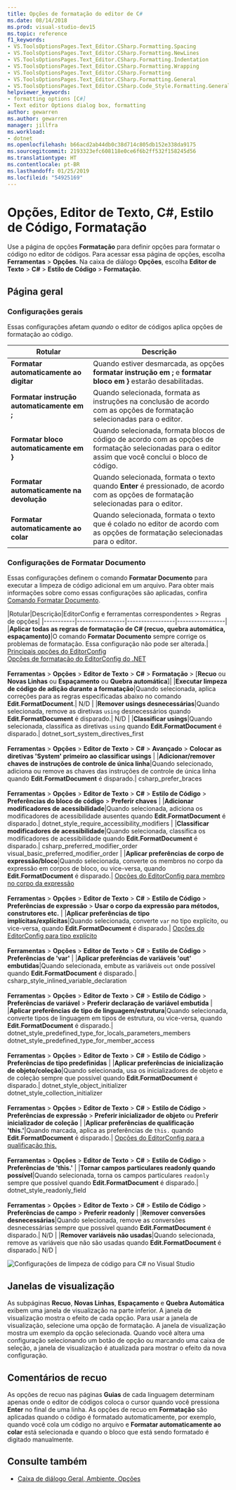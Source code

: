 ```yaml
---
title: Opções de formatação do editor de C#
ms.date: 08/14/2018
ms.prod: visual-studio-dev15
ms.topic: reference
f1_keywords:
- VS.ToolsOptionsPages.Text_Editor.CSharp.Formatting.Spacing
- VS.ToolsOptionsPages.Text_Editor.CSharp.Formatting.NewLines
- VS.ToolsOptionsPages.Text_Editor.CSharp.Formatting.Indentation
- VS.ToolsOptionsPages.Text_Editor.CSharp.Formatting.Wrapping
- VS.ToolsOptionsPages.Text_Editor.CSharp.Formatting
- VS.ToolsOptionsPages.Text_Editor.CSharp.Formatting.General
- VS.ToolsOptionsPages.Text_Editor.CSharp.Code_Style.Formatting.General
helpviewer_keywords:
- formatting options [C#]
- Text editor Options dialog box, formatting
author: gewarren
ms.author: gewarren
manager: jillfra
ms.workload:
- dotnet
ms.openlocfilehash: b66acd2ab44db0c38d714c805db152e338da9175
ms.sourcegitcommit: 2193323efc608118e0ce6f6b2ff532f158245d56
ms.translationtype: HT
ms.contentlocale: pt-BR
ms.lasthandoff: 01/25/2019
ms.locfileid: "54925169"
---
```

# <a name="options-text-editor-c-code-style-formatting"></a>Opções, Editor de Texto, C#, Estilo de Código, Formatação

Use a página de opções **Formatação** para definir opções para formatar o código no editor de códigos. Para acessar essa página de opções, escolha **Ferramentas** > **Opções**. Na caixa de diálogo **Opções**, escolha **Editor de Texto** > **C#** > **Estilo de Código** > **Formatação**.

## <a name="general-page"></a>Página geral

### <a name="general-settings"></a>Configurações gerais

Essas configurações afetam *quando* o editor de códigos aplica opções de formatação ao código.

|Rotular|Descrição|
|-----------|-----------------|
|**Formatar automaticamente ao digitar**|Quando estiver desmarcada, as opções **formatar instrução em ;** e **formatar bloco em }** estarão desabilitadas.|
|**Formatar instrução automaticamente em ;**|Quando selecionada, formata as instruções na conclusão de acordo com as opções de formatação selecionadas para o editor.|
|**Formatar bloco automaticamente em }**|Quando selecionada, formata blocos de código de acordo com as opções de formatação selecionadas para o editor assim que você conclui o bloco de código.|
|**Formatar automaticamente na devolução**|Quando selecionada, formata o texto quando **Enter** é pressionado, de acordo com as opções de formatação selecionadas para o editor.|
|**Formatar automaticamente ao colar**|Quando selecionada, formata o texto que é colado no editor de acordo com as opções de formatação selecionadas para o editor.|

### <a name="format-document-settings"></a>Configurações de Formatar Documento

Essas configurações definem o comando **Formatar Documento** para executar a limpeza de código adicional em um arquivo. Para obter mais informações sobre como essas configurações são aplicadas, confira [Comando Formatar Documento](../code-styles-and-quick-actions.md#format-document-command).

|Rotular|Descrição|EditorConfig e ferramentas correspondentes > Regras de opções|
|-----------|-----------------|-----------------|-----------------|
|**Aplicar todas as regras de formatação de C# (recuo, quebra automática, espaçamento)**|O comando **Formatar Documento** sempre corrige os problemas de formatação. Essa configuração não pode ser alterada.| [Principais opções do EditorConfig](../../ide/create-portable-custom-editor-options.md)<br/>[Opções de formatação do EditorConfig do .NET](../../ide/editorconfig-code-style-settings-reference.md#formatting-conventions)<br/><br/>**Ferramentas** > **Opções** > **Editor de Texto** > **C#** > **Formatação** > [**Recuo** ou **Novas Linhas** ou **Espaçamento** ou **Quebra automática**]|
|**Executar limpeza de código de adição durante a formatação**|Quando selecionada, aplica correções para as regras especificadas abaixo no comando **Edit.FormatDocument**.| N/D |
|**Remover usings desnecessárias**|Quando selecionada, remove as diretivas `using` desnecessários quando **Edit.FormatDocument** é disparado.| N/D |
|**Classificar usings**|Quando selecionada, classifica as diretivas `using` quando **Edit.FormatDocument** é disparado.| dotnet_sort_system_directives_first<br/><br/>**Ferramentas** > **Opções** > **Editor de Texto** > **C#** > **Avançado** > **Colocar as diretivas 'System' primeiro ao classificar usings** |
|**Adicionar/remover chaves de instruções de controle de única linha**|Quando selecionado, adiciona ou remove as chaves das instruções de controle de única linha quando **Edit.FormatDocument** é disparado.| csharp_prefer_braces<br/><br/>**Ferramentas** > **Opções** > **Editor de Texto** > **C#** > **Estilo de Código** > **Preferências do bloco de código** > **Preferir chaves** |
|**Adicionar modificadores de acessibilidade**|Quando selecionada, adiciona os modificadores de acessibilidade ausentes quando **Edit.FormatDocument** é disparado.| dotnet_style_require_accessibility_modifiers |
|**Classificar modificadores de acessibilidade**|Quando selecionada, classifica os modificadores de acessibilidade quando **Edit.FormatDocument** é disparado.| csharp_preferred_modifier_order<br/>visual_basic_preferred_modifier_order |
|**Aplicar preferências de corpo de expressão/bloco**|Quando selecionada, converte os membros no corpo da expressão em corpos de bloco, ou vice-versa, quando **Edit.FormatDocument** é disparado.| [Opções do EditorConfig para membro no corpo da expressão](../../ide/editorconfig-code-style-settings-reference.md#expression_bodied_members)<br/><br/>**Ferramentas** > **Opções** > **Editor de Texto** > **C#** > **Estilo de Código** > **Preferências de expressão** > **Usar o corpo da expressão para métodos, construtores etc.** |
|**Aplicar preferências de tipo implícitas/explícitas**|Quando selecionada, converte `var` no tipo explícito, ou vice-versa, quando **Edit.FormatDocument** é disparado.| [Opções do EditorConfig para tipo explícito](../../ide/editorconfig-code-style-settings-reference.md#implicit-and-explicit-types)<br/><br/>**Ferramentas** > **Opções** > **Editor de Texto** > **C#** > **Estilo de Código** > **Preferências de 'var'** |
|**Aplicar preferências de variáveis 'out' embutidas**|Quando selecionada, embute as variáveis `out` onde possível quando **Edit.FormatDocument** é disparado.| csharp_style_inlined_variable_declaration<br/><br/>**Ferramentas** > **Opções** > **Editor de Texto** > **C#** > **Estilo de Código** > **Preferências de variável** > **Preferir declaração de variável embutida** |
|**Aplicar preferências de tipo de linguagem/estrutura**|Quando selecionada, converte tipos de linguagem em tipos de estrutura, ou vice-versa, quando **Edit.FormatDocument** é disparado.| dotnet_style_predefined_type_for_locals_parameters_members<br/>dotnet_style_predefined_type_for_member_access<br/><br/>**Ferramentas** > **Opções** > **Editor de Texto** > **C#** > **Estilo de Código** > **Preferências de tipo predefinidas** |
|**Aplicar preferências de inicialização de objeto/coleção**|Quando selecionada, usa os inicializadores de objeto e de coleção sempre que possível quando **Edit.FormatDocument** é disparado.| dotnet_style_object_initializer<br/>dotnet_style_collection_initializer<br/><br/>**Ferramentas** > **Opções** > **Editor de Texto** > **C#** > **Estilo de Código** > **Preferências de expressão** > **Preferir inicializador de objeto** ou **Preferir inicializador de coleção** |
|**Aplicar preferências de qualificação 'this.'**|Quando marcada, aplica as preferências de `this.` quando **Edit.FormatDocument** é disparado.| [Opções do EditorConfig para a qualificação this.](../../ide/editorconfig-code-style-settings-reference.md#this_and_me)<br/><br/>**Ferramentas** > **Opções** > **Editor de Texto** > **C#** > **Estilo de Código** > **Preferências de 'this.'** |
|**Tornar campos particulares readonly quando possível**|Quando selecionada, torna os campos particulares `readonly` sempre que possível quando **Edit.FormatDocument** é disparado.| dotnet_style_readonly_field<br/><br/>**Ferramentas** > **Opções** > **Editor de Texto** > **C#** > **Estilo de Código** > **Preferências de campo** > **Preferir readonly** |
|**Remover conversões desnecessárias**|Quando selecionada, remove as conversões desnecessárias sempre que possível quando **Edit.FormatDocument** é disparado.| N/D |
|**Remover variáveis não usadas**|Quando selecionada, remove as variáveis que não são usadas quando **Edit.FormatDocument** é disparado.| N/D |

![Configurações de limpeza de código para C# no Visual Studio](media/format-document-settings.png)

## <a name="preview-windows"></a>Janelas de visualização

As subpáginas **Recuo**, **Novas Linhas**, **Espaçamento** e **Quebra Automática** exibem uma janela de visualização na parte inferior. A janela de visualização mostra o efeito de cada opção. Para usar a janela de visualização, selecione uma opção de formatação. A janela de visualização mostra um exemplo da opção selecionada. Quando você altera uma configuração selecionando um botão de opção ou marcando uma caixa de seleção, a janela de visualização é atualizada para mostrar o efeito da nova configuração.

## <a name="indentation-remarks"></a>Comentários de recuo

As opções de recuo nas páginas **Guias** de cada linguagem determinam apenas onde o editor de códigos coloca o cursor quando você pressiona **Enter** no final de uma linha. As opções de recuo em **Formatação** são aplicadas quando o código é formatado automaticamente, por exemplo, quando você cola um código no arquivo e **Formatar automaticamente ao colar** está selecionada e quando o bloco que está sendo formatado é digitado manualmente.

## <a name="see-also"></a>Consulte também

- [Caixa de diálogo Geral, Ambiente, Opções](../../ide/reference/general-environment-options-dialog-box.md)